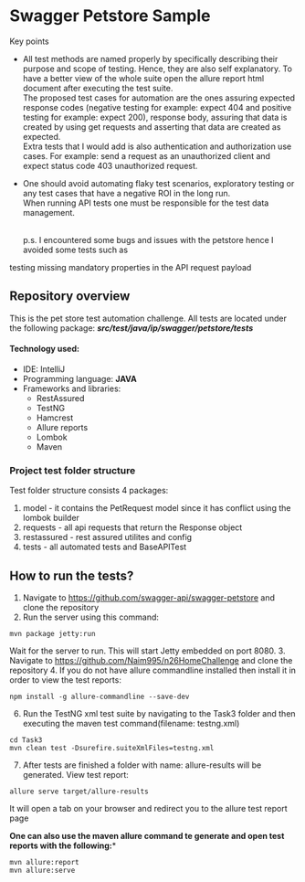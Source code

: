 # Swagger Petstore Sample 
 Key points
- All test methods are named properly by specifically describing their purpose and scope of testing. Hence, they are also self explanatory. To have a better view of the whole suite open the allure report html document after executing the test suite.  
The proposed test cases for automation are the ones assuring expected response codes (negative testing for example: expect 404 and positive testing for example: expect 200),
  response body, assuring that data is created by using get requests and asserting that data are created as expected.  
  Extra tests that I would add is also authentication and authorization use cases. For example: send a request as an unauthorized client and expect status code 403 unauthorized request.  
- One should avoid automating flaky test scenarios, exploratory testing or any test cases that have a negative ROI in the long run.  
  When running API tests one must be responsible for the test data management.
    
    <br/>
  p.s. I encountered some bugs and issues with the petstore hence I avoided some tests such as 
testing missing mandatory properties in the API request payload
  
## Repository overview
This is the pet store test automation challenge. All tests are located under the following package: ***src/test/java/ip/swagger/petstore/tests***  
#### Technology used:
- IDE: IntelliJ
- Programming language: **JAVA**
- Frameworks and libraries: 
  - RestAssured
  - TestNG
  - Hamcrest
  - Allure reports
  - Lombok
  - Maven

### Project test folder structure

Test folder structure consists 4 packages:
1. model - it contains the PetRequest model since it has conflict using the lombok builder
2. requests - all api requests that return the Response object 
3. restassured - rest assured utilites and config
4. tests - all automated tests and BaseAPITest 

## How to run the tests?

1. Navigate to https://github.com/swagger-api/swagger-petstore and clone the repository
2. Run the server using this command:
```
mvn package jetty:run
```   
Wait for the server to run. This will start Jetty embedded on port 8080.
3. Navigate to https://github.com/Naim995/n26HomeChallenge and clone the repository
4. If you do not have allure commandline installed then install it in order to view the test reports:
```
npm install -g allure-commandline --save-dev
```

6.  Run the TestNG xml test suite by navigating to the Task3 folder and then executing the maven test command(filename: testng.xml) 
```
cd Task3
mvn clean test -Dsurefire.suiteXmlFiles=testng.xml
```

7. After tests are finished a folder with name: allure-results will be generated. View test report:
```
allure serve target/allure-results
```
It will open a tab on your browser and redirect you to the allure test report page

**One can also use the maven allure command te generate and open test reports with the following:***
```
mvn allure:report
mvn allure:serve
```
